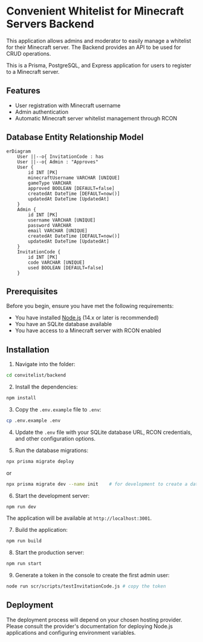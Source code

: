 # Convenient Whitelist for Minecraft Servers Backend

This application allows admins and moderator to easily manage a whitelist for their Minecraft server.
The Backend provides an API to be used for CRUD operations. 

This is a Prisma, PostgreSQL, and Express application for users to register to a Minecraft server.
## Features

- User registration with Minecraft username
- Admin authentication
- Automatic Minecraft server whitelist management through RCON

## Database Entity Relationship Model

```mermaid
erDiagram
    User ||--o{ InvitationCode : has
    User ||--o{ Admin : "Approves"
    User {
        id INT [PK]
        minecraftUsername VARCHAR [UNIQUE]
        gameType VARCHAR
        approved BOOLEAN [DEFAULT=false]
        createdAt DateTime [DEFAULT=now()]
        updatedAt DateTime [UpdatedAt]
    }
    Admin {
        id INT [PK]
        username VARCHAR [UNIQUE]
        password VARCHAR
        email VARCHAR [UNIQUE]
        createdAt DateTime [DEFAULT=now()]
        updatedAt DateTime [UpdatedAt]
    }
    InvitationCode {
        id INT [PK]
        code VARCHAR [UNIQUE]
        used BOOLEAN [DEFAULT=false]
    }
```

## Prerequisites

Before you begin, ensure you have met the following requirements:

- You have installed [Node.js](https://nodejs.org/) (14.x or later is recommended)
- You have an SQLite database available
- You have access to a Minecraft server with RCON enabled

## Installation

1. Navigate into the folder:
```bash
cd convitelist/backend
```

2. Install the dependencies:
```bash
npm install
```

3. Copy the `.env.example` file to `.env`:
```bash
cp .env.example .env
```

4. Update the `.env` file with your SQLite database URL, RCON credentials, and other configuration options.

5. Run the database migrations:
```bash
npx prisma migrate deploy
```
or
```bash
npx prisma migrate dev --name init    # for development to create a database
```

6. Start the development server:
```bash
npm run dev
```

The application will be available at `http://localhost:3001`.

7. Build the application:
```bash
npm run build
```

8. Start the production server:
```bash
npm run start
```

9. Generate a token in the console to create the first admin user:
```bash
node run scr/scripts/testInvitationCode.js # copy the token
```

## Deployment

The deployment process will depend on your chosen hosting provider. Please consult the provider's documentation for deploying Node.js applications and configuring environment variables.